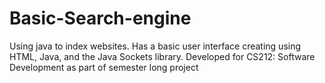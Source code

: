 # Basic-Search-engine
Using java to index websites. Has a basic user interface creating using HTML, Java, and the Java Sockets library. Developed for CS212: Software Development as part of semester long project
